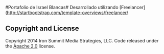 #Portafolio de Israel Blancas#
Desarrollado utilizando [Freelancer](http://startbootstrap.com/template-overviews/freelancer/


## Copyright and License

Copyright 2014 Iron Summit Media Strategies, LLC. Code released under the [Apache 2.0](https://github.com/IronSummitMedia/startbootstrap-freelancer/blob/gh-pages/LICENSE) license.

